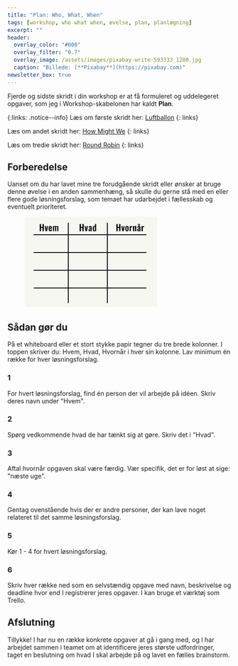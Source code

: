 ```yaml
---
title: "Plan: Who, What, When"
tags: [workshop, who what when, øvelse, plan, planlægning]
excerpt: ""
header:
  overlay_color: "#000"
  overlay_filter: "0.7"
  overlay_image: /assets/images/pixabay-write-593333_1280.jpg
  caption: "Billede: [**Pixabay**](https://pixabay.com)"
newsletter_box: true
---
```


Fjerde og sidste skridt i din workshop er at få formuleret og uddelegeret opgaver, som jeg i Workshop-skabelonen har kaldt **Plan**.

{:links: .notice--info}
Læs om første skridt her: [Luftballon](http://hasseriis.net/Jeg-har-en-luftballon-til-dig/)
{: links}

Læs om andet skridt her: [How Might We](http://hasseriis.net/how-might-we/)
{: links}

Læs om tredie skridt her: [Round Robin](http://hasseriis.net/round-robin/)
{: links}

## Forberedelse

Uanset om du har lavet mine tre forudgående skridt eller ønsker at bruge denne øvelse i en anden sammenhæng, så skulle du gerne stå med en eller flere gode løsningsforslag, som temaet har udarbejdet i fællesskab og eventuelt prioriteret.

<figure style="width: 297px" class="align-center">
	<img src="\assets\images\who-what-when.png">
</figure>

## Sådan gør du

På et whiteboard eller et stort stykke papir tegner du tre brede kolonner. I toppen skriver du: Hvem, Hvad, Hvornår i hver sin kolonne. Lav minimum én række for hver løsningsforslag.

### 1

For hvert løsningsforslag, find én person der vil arbejde på idéen. Skriv deres navn under "Hvem".

### 2

Spørg vedkommende hvad de har tænkt sig at gøre. Skriv det i "Hvad".

### 3

Aftal hvornår opgaven skal være færdig. Vær specifik, det er for løst at sige: "næste uge".

### 4

Gentag ovenstående hvis der er andre personer, der kan lave noget relateret til det samme løsningsforslag.

### 5

Kør 1 - 4 for hvert løsningsforslag.

### 6

Skriv hver række ned som en selvstændig opgave med navn, beskrivelse og deadline hvor end I registrerer jeres opgaver.
I kan bruge et værktøj som Trello.

## Afslutning

Tillykke! I har nu en række konkrete opgaver at gå i gang med, og I har arbejdet sammen i teamet om at identificere jeres største udfordringer, taget en beslutning om hvad I skal arbejde på og lavet en fælles brainstorm.

